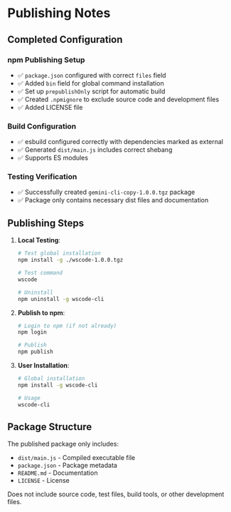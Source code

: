 # Publishing Notes

## Completed Configuration

### npm Publishing Setup

- ✅ `package.json` configured with correct `files` field
- ✅ Added `bin` field for global command installation
- ✅ Set up `prepublishOnly` script for automatic build
- ✅ Created `.npmignore` to exclude source code and development files
- ✅ Added LICENSE file

### Build Configuration

- ✅ esbuild configured correctly with dependencies marked as external
- ✅ Generated `dist/main.js` includes correct shebang
- ✅ Supports ES modules

### Testing Verification

- ✅ Successfully created `gemini-cli-copy-1.0.0.tgz` package
- ✅ Package only contains necessary dist files and documentation

## Publishing Steps

1. **Local Testing**:

   ```bash
   # Test global installation
   npm install -g ./wscode-1.0.0.tgz

   # Test command
   wscode

   # Uninstall
   npm uninstall -g wscode-cli
   ```

2. **Publish to npm**:

   ```bash
   # Login to npm (if not already)
   npm login

   # Publish
   npm publish
   ```

3. **User Installation**:

   ```bash
   # Global installation
   npm install -g wscode-cli

   # Usage
   wscode-cli
   ```

## Package Structure

The published package only includes:

- `dist/main.js` - Compiled executable file
- `package.json` - Package metadata
- `README.md` - Documentation
- `LICENSE` - License

Does not include source code, test files, build tools, or other development files.
